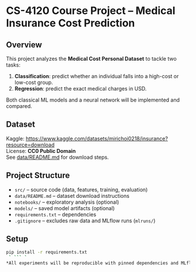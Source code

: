 # CS-4120 Course Project – Medical Insurance Cost Prediction

## Overview
This project analyzes the **Medical Cost Personal Dataset** to tackle two tasks:
1. **Classification**: predict whether an individual falls into a high-cost or low-cost group.
2. **Regression**: predict the exact medical charges in USD.

Both classical ML models and a neural network will be implemented and compared.

## Dataset
Kaggle: https://www.kaggle.com/datasets/mirichoi0218/insurance?resource=download  
License: **CC0 Public Domain**  
See [data/README.md](data/README.md) for download steps.

## Project Structure
- `src/` – source code (data, features, training, evaluation)
- `data/README.md` – dataset download instructions
- `notebooks/` – exploratory analysis (optional)
- `models/` – saved model artifacts (optional)
- `requirements.txt` – dependencies
- `.gitignore` – excludes raw data and MLflow runs (`mlruns/`)

## Setup
```bash
pip install -r requirements.txt
 ` ``` `
*All experiments will be reproducible with pinned dependencies and MLflow tracking in later stages.*
